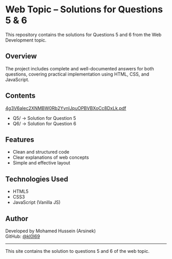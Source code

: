 # Web Topic – Solutions for Questions 5 & 6

This repository contains the solutions for Questions 5 and 6 from the Web Development topic.

## Overview
The project includes complete and well-documented answers for both questions, covering practical implementation using HTML, CSS, and JavaScript.

## Contents
[4g3V6aIec2XNMBW0Rb2YvnIJpuOPBVBXoCc8DxLk.pdf](https://github.com/user-attachments/files/23108829/4g3V6aIec2XNMBW0Rb2YvnIJpuOPBVBXoCc8DxLk.pdf)

- Q5/ → Solution for Question 5  
- Q6/ → Solution for Question 6  

## Features
- Clean and structured code  
- Clear explanations of web concepts  
- Simple and effective layout  

## Technologies Used
- HTML5  
- CSS3  
- JavaScript (Vanilla JS)

## Author
Developed by Mohamed Hussein (Arsinek)  
GitHub: [@kl0l69](https://github.com/kl0l69)

---

This site contains the solution to questions 5 and 6 of the web topic.

